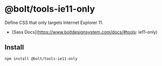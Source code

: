 # @bolt/tools-ie11-only

Define CSS that only targets Internet Explorer 11.

- [Sass Docs](https://www.boltdesignsystem.com/docs/#tools: ie11-only)

## Install

```bash
npm install @bolt/tools-ie11-only
```

